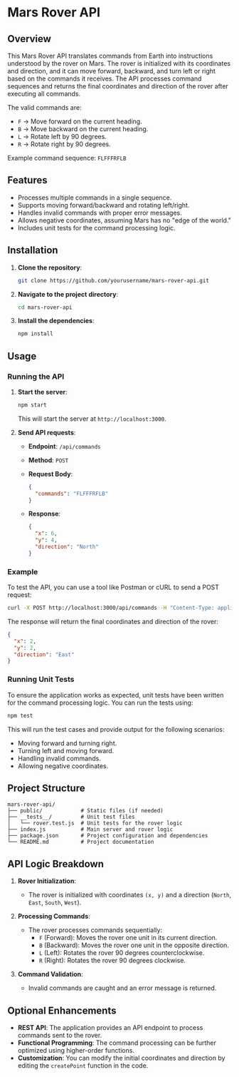 # Mars Rover API

## Overview

This Mars Rover API translates commands from Earth into instructions understood by the rover on Mars. The rover is initialized with its coordinates and direction, and it can move forward, backward, and turn left or right based on the commands it receives. The API processes command sequences and returns the final coordinates and direction of the rover after executing all commands.

The valid commands are:
- `F` -> Move forward on the current heading.
- `B` -> Move backward on the current heading.
- `L` -> Rotate left by 90 degrees.
- `R` -> Rotate right by 90 degrees.

Example command sequence: `FLFFFRFLB`

## Features

- Processes multiple commands in a single sequence.
- Supports moving forward/backward and rotating left/right.
- Handles invalid commands with proper error messages.
- Allows negative coordinates, assuming Mars has no "edge of the world."
- Includes unit tests for the command processing logic.

## Installation

1. **Clone the repository**:

   ```bash
   git clone https://github.com/yourusername/mars-rover-api.git
   ```

2. **Navigate to the project directory**:

   ```bash
   cd mars-rover-api
   ```

3. **Install the dependencies**:

   ```bash
   npm install
   ```

## Usage

### Running the API

1. **Start the server**:

   ```bash
   npm start
   ```

   This will start the server at `http://localhost:3000`.

2. **Send API requests**:

   - **Endpoint**: `/api/commands`
   - **Method**: `POST`
   - **Request Body**:

     ```json
     {
       "commands": "FLFFFRFLB"
     }
     ```

   - **Response**:

     ```json
     {
       "x": 6,
       "y": 4,
       "direction": "North"
     }
     ```

### Example

To test the API, you can use a tool like Postman or cURL to send a POST request:

```bash
curl -X POST http://localhost:3000/api/commands -H "Content-Type: application/json" -d '{"commands":"FFRFF"}'
```

The response will return the final coordinates and direction of the rover:

```json
{
  "x": 2,
  "y": 2,
  "direction": "East"
}
```

### Running Unit Tests

To ensure the application works as expected, unit tests have been written for the command processing logic. You can run the tests using:

```bash
npm test
```

This will run the test cases and provide output for the following scenarios:
- Moving forward and turning right.
- Turning left and moving forward.
- Handling invalid commands.
- Allowing negative coordinates.

## Project Structure

```
mars-rover-api/
├── public/            # Static files (if needed)
├── __tests__/         # Unit test files
│   └── rover.test.js  # Unit tests for the rover logic
├── index.js           # Main server and rover logic
├── package.json       # Project configuration and dependencies
└── README.md          # Project documentation
```

## API Logic Breakdown

1. **Rover Initialization**:
   - The rover is initialized with coordinates `(x, y)` and a direction (`North`, `East`, `South`, `West`).
  
2. **Processing Commands**:
   - The rover processes commands sequentially:
     - `F` (Forward): Moves the rover one unit in its current direction.
     - `B` (Backward): Moves the rover one unit in the opposite direction.
     - `L` (Left): Rotates the rover 90 degrees counterclockwise.
     - `R` (Right): Rotates the rover 90 degrees clockwise.

3. **Command Validation**:
   - Invalid commands are caught and an error message is returned.

## Optional Enhancements

- **REST API**: The application provides an API endpoint to process commands sent to the rover.
- **Functional Programming**: The command processing can be further optimized using higher-order functions.
- **Customization**: You can modify the initial coordinates and direction by editing the `createPoint` function in the code.
  

